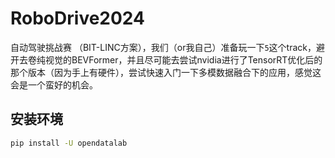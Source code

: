 # RoboDrive2024
自动驾驶挑战赛 （BIT-LINC方案），我们（or我自己）准备玩一下`5`这个track，避开去卷纯视觉的BEVFormer，并且尽可能去尝试nvidia进行了TensorRT优化后的那个版本（因为手上有硬件），尝试快速入门一下多模数据融合下的应用，感觉这会是一个蛮好的机会。

## 安装环境
```sh
pip install -U opendatalab
```